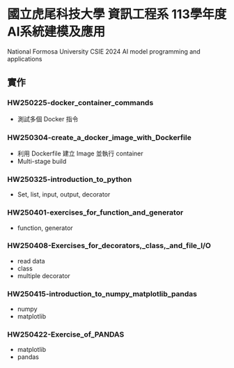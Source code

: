 # 國立虎尾科技大學 資訊工程系 113學年度 AI系統建模及應用
National Formosa University CSIE 2024 AI model programming and applications

## 實作
### HW250225-docker_container_commands
* 測試多個 Docker 指令

### HW250304-create_a_docker_image_with_Dockerfile
* 利用 Dockerfile 建立 Image 並執行 container
* Multi-stage build

### HW250325-introduction_to_python
* Set, list, input, output, decorator

### HW250401-exercises_for_function_and_generator
* function, generator

### HW250408-Exercises_for_decorators,_class,_and_file_I/O
* read data
* class
* multiple decorator

### HW250415-introduction_to_numpy_matplotlib_pandas
* numpy
* matplotlib

### HW250422-Exercise_of_PANDAS
* matplotlib
* pandas